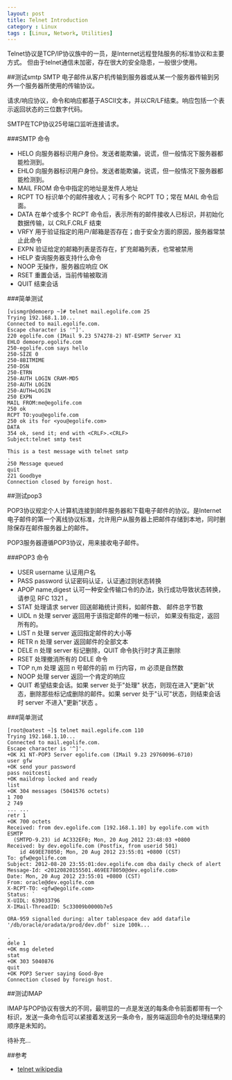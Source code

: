 ```yaml
---
layout: post
title: Telnet Introduction
category : Linux
tags : [Linux, Network, Utilities]
---
```


Telnet协议是TCP/IP协议族中的一员，是Internet远程登陆服务的标准协议和主要方式。
但由于telnet通信未加密，存在很大的安全隐患，一般很少使用。

##测试smtp
SMTP 电子邮件从客户机传输到服务器或从某一个服务器传输到另外一个服务器所使用的传输协议。

请求/响应协议，命令和响应都基于ASCII文本，并以CR/LF结束。响应包括一个表示返回状态的三位数字代码。

SMTP在TCP协议25号端口监听连接请求。

###SMTP 命令

* HELO 向服务器标识用户身份。发送者能欺骗，说谎，但一般情况下服务器都能检测到。 
* EHLO 向服务器标识用户身份。发送者能欺骗，说谎，但一般情况下服务器都能检测到。
* MAIL FROM 命令中指定的地址是发件人地址
* RCPT TO 标识单个的邮件接收人；可有多个 RCPT TO；常在 MAIL 命令后面。
* DATA 在单个或多个 RCPT 命令后，表示所有的邮件接收人已标识，并初始化数据传输，以 CRLF.CRLF 结束 
* VRFY 用于验证指定的用户/邮箱是否存在；由于安全方面的原因，服务器常禁止此命令 
* EXPN 验证给定的邮箱列表是否存在，扩充邮箱列表，也常被禁用 
* HELP 查询服务器支持什么命令 
* NOOP 无操作，服务器应响应 OK 
* RSET 重置会话，当前传输被取消
* QUIT 结束会话 

###简单测试

	[vismgr@demoerp ~]# telnet mail.egolife.com 25
	Trying 192.168.1.10...
	Connected to mail.egolife.com.
	Escape character is '^]'.
	220 egolife.com (IMail 9.23 574278-2) NT-ESMTP Server X1
	EHLO demoerp.egolife.com
	250-egolife.com says hello
	250-SIZE 0
	250-8BITMIME
	250-DSN
	250-ETRN
	250-AUTH LOGIN CRAM-MD5
	250-AUTH LOGIN
	250-AUTH=LOGIN
	250 EXPN
	MAIL FROM:me@egolife.com
	250 ok
	RCPT TO:you@egolife.com
	250 ok its for <you@egolife.com>
	DATA
	354 ok, send it; end with <CRLF>.<CRLF>
	Subject:telnet smtp test
	
	This is a test message with telnet smtp
	.
	250 Message queued
	quit
	221 Goodbye
	Connection closed by foreign host.


##测试pop3

POP3协议规定个人计算机连接到邮件服务器和下载电子邮件的协议。是Internet电子邮件的第一个离线协议标准，允许用户从服务器上把邮件存储到本地，同时删除保存在邮件服务器上的邮件。

POP3服务器遵循POP3协议，用来接收电子邮件。

###POP3 命令

* USER username 认证用户名         
* PASS password 认证密码认证，认证通过则状态转换         
* APOP name,digest 认可一种安全传输口令的办法，执行成功导致状态转换，请参见 RFC 1321 。         
* STAT 处理请求 server 回送邮箱统计资料，如邮件数、 邮件总字节数         
* UIDL n 处理 server 返回用于该指定邮件的唯一标识， 如果没有指定，返回所有的。         
* LIST n 处理 server 返回指定邮件的大小等         
* RETR n 处理 server 返回邮件的全部文本         
* DELE n 处理 server 标记删除，QUIT 命令执行时才真正删除         
* RSET 处理撤消所有的 DELE 命令         
* TOP n,m 处理 返回 n 号邮件的前 m 行内容，m 必须是自然数         
* NOOP 处理 server 返回一个肯定的响应         
* QUIT 希望结束会话。如果 server 处于"处理" 状态，则现在进入"更新"状态，删除那些标记成删除的邮件。如果 server 处于"认可"状态，则结束会话时 server 不进入"更新"状态 。         

###简单测试

	[root@oatest ~]$ telnet mail.egolife.com 110
	Trying 192.168.1.10...
	Connected to mail.egolife.com.
	Escape character is '^]'.
	+OK X1 NT-POP3 Server egolife.com (IMail 9.23 29760096-6710)
	user gfw
	+OK send your password
	pass noitcesti
	+OK maildrop locked and ready
	list
	+OK 304 messages (5041576 octets)
	1 700
	2 749
	... ...
	retr 1 
	+OK 700 octets
	Received: from dev.egolife.com [192.168.1.10] by egolife.com with ESMTP
	  (SMTPD-9.23) id AC332EF0; Mon, 20 Aug 2012 23:48:03 +0800
	Received: by dev.egolife.com (Postfix, from userid 501)
		id 469EE78050; Mon, 20 Aug 2012 23:55:01 +0800 (CST)
	To: gfw@egolife.com
	Subject: 2012-08-20 23:55:01:dev.egolife.com dba daily check of alert
	Message-Id: <20120820155501.469EE78050@dev.egolife.com>
	Date: Mon, 20 Aug 2012 23:55:01 +0800 (CST)
	From: oracle@dev.egolife.com
	X-RCPT-TO: <gfw@egolife.com>
	Status: `
	X-UIDL: 639033796
	X-IMail-ThreadID: 5c33009b0000b7e5
	
	ORA-959 signalled during: alter tablespace dev add datafile '/db/oracle/oradata/prod/dev.dbf' size 100k...
	
	.
	dele 1
	+OK msg deleted
	stat
	+OK 303 5040876
	quit
	+OK POP3 Server saying Good-Bye
	Connection closed by foreign host.

##测试IMAP

IMAP与POP协议有很大的不同，最明显的一点是发送的每条命令前面都带有一个标识，发送一条命令后可以紧接着发送另一条命令，服务端返回命令的处理结果的顺序是未知的。

待补充...

##参考

* [telnet wikipedia](http://en.wikipedia.org/wiki/Telnet)
